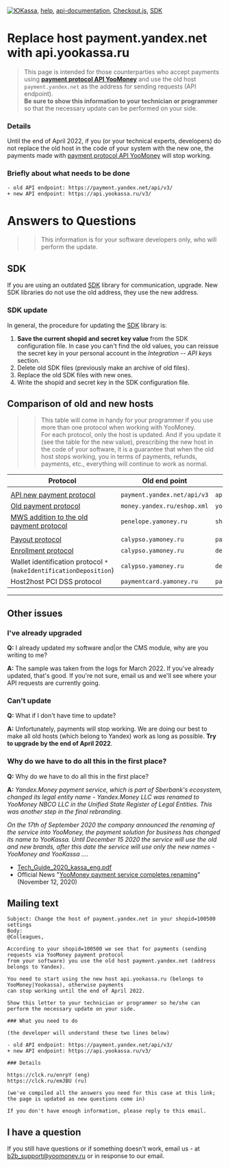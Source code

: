 [![ЮKassa](/i/yookassalogo.png)](https://yookassa.ru/en/), [help](https://yookassa.ru/docs/support?lang=en), [api-documentation](https://yookassa.ru/en/developers), [Checkout.js](https://yookassa.ru/en/developers/payment-acceptance/integration-scenarios/checkout-js/basics), [SDK](https://yookassa.ru/en/developers/using-api/using-sdks)

# Replace host payment.yandex.net with api.yookassa.ru

> This page is intended for those counterparties who accept payments using **[payment protocol API YooMoney](https://yookassa.ru/en/developers/using-api/interaction-format)** and use the old host `payment.yandex.net` as the address for sending requests (API endpoint).  
> **Be sure to show this information to your technician or programmer** so that the necessary update can be performed on your side.

 ### Details
 
 Until the end of April 2022, if you (or your technical experts, developers) do not replace the old host in the code of your system with the new one, the payments made with [payment protocol API YooMoney](https://yookassa.ru/en/developers/using-api/interaction-format) will stop working.
 
### Briefly about what needs to be done
```
- old API endpoint: https://payment.yandex.net/api/v3/
+ new API endpoint: https://api.yookassa.ru/v3/
```

# Answers to Questions

>> This information is for your software developers only, who will perform the update.

## SDK

If you are using an outdated [SDK](https://yookassa.ru/en/developers/using-api/using-sdks) library for communication, upgrade. New SDK libraries do not use the old address, they use the new address. 

### SDK update 

In general, the procedure for updating the [SDK](https://yookassa.ru/en/developers/using-api/using-sdks) library is:

1. **Save the current shopid and secret key value** from the SDK configuration file. In case you can't find the old values, you can reissue the secret key in your personal account in the *Integration -- API keys* section.
2. Delete old SDK files (previously make an archive of old files).
3. Replace the old SDK files with new ones.
4. Write the shopid and secret key in the SDK configuration file.

## Comparison of old and new hosts

>> This table will come in handy for your programmer if you use more than one protocol when working with YooMoney.  
>> For each protocol, only the host is updated. And if you update it (see the table for the new value), prescribing the new host in the code of your software, it is a guarantee that when the old host stops working, you in terms of payments, refunds, payments, etc., everything will continue to work as normal.

| Protocol | Old end point | New end point |
| -------- | ----------- | ---------- |
|  |
| [API new payment protocol](https://yookassa.ru/en/developers/using-api/interaction-format) | `payment.yandex.net/api/v3` | `api.yookassa.ru/v3/` |
| [Old payment protocol](https://yookassa.ru/docs/payment-solution/payment-process/basics#merchant-scenario-http) | `money.yandex.ru/eshop.xml` | `yoomoney.ru/eshop.xml`
| [MWS addition to the old payment protocol](https://yookassa.ru/docs/payment-solution/payment-management/basics) | `penelope.yamoney.ru` | `shop.yookassa.ru` |
|  |
| [Payout protocol](https://yookassa.ru/docs/payouts) | `calypso.yamoney.ru` | `payouts.yookassa.ru` |
| [Enrollment protocol](https://yoomoney.ru/docs/depositions) | `calypso.yamoney.ru` | `deposit.yoomoney.ru` |
| Wallet identification protocol `*` (`makeIdentificationDeposition`) | `calypso.yamoney.ru` | `deposit.yoomoney.ru` |
|Host2host PCI DSS protocol | `paymentcard.yamoney.ru` | `paymentcard.yoomoney.ru` | 

---

## Other issues

### I've already upgraded

**Q:** I already updated my software and|or the CMS module, why are you writing to me?

**A:** The sample was taken from the logs for March 2022. If you've already updated, that's good. If you're not sure, email us and we'll see where your API requests are currently going.

### Can't update

**Q:** What if I don't have time to update?

**A:** Unfortunately, payments will stop working. We are doing our best to make all old hosts (which belong to Yandex) work as long as possible. **Try to upgrade by the end of April 2022**.

### Why do we have to do all this in the first place?

**Q:** Why do we have to do all this in the first place?

**A:** *Yandex.Money payment service, which is part of Sberbank's ecosystem, changed its legal entity name - Yandex.Money LLC was renamed to YooMoney NBCO LLC in the Unified State Register of Legal Entities. This was another step in the final rebranding.*

*On the 17th of September 2020 the company announced the renaming of the service into YooMoney, the payment solution for business has changed its name to YooKassa. Until December 15 2020 the service will use the old and new brands, after this date the service will use only the new names - YooMoney and YooKassa ...*.

* [Tech_Guide_2020_kassa_eng.pdf](https://yoomoney.ru/i/html-letters/Tech_Guide_2020_kassa_eng.pdf)
* Official News "[YooMoney payment service completes renaming](https://yoomoney.ru/page?id=536896&lang=en)" (November 12, 2020)

## Mailing text

```
Subject: Change the host of payment.yandex.net in your shopid=100500 settings
Body:
@Colleagues,

According to your shopid=100500 we see that for payments (sending requests via YooMoney payment protocol 
from your software) you use the old host payment.yandex.net (address belongs to Yandex).

You need to start using the new host api.yookassa.ru (belongs to YooMoney|Yookassa), otherwise payments 
can stop working until the end of April 2022.

Show this letter to your technician or programmer so he/she can perform the necessary update on your side.

### What you need to do

(the developer will understand these two lines below)

- old API endpoint: https://payment.yandex.net/api/v3/
+ new API endpoint: https://api.yookassa.ru/v3/

### Details

https://clck.ru/enrpY (eng)
https://clck.ru/emJBU (ru)

(we've compiled all the answers you need for this case at this link; the page is updated as new questions come in) 

If you don't have enough information, please reply to this email.
```

## I have a question

If you still have questions or if something doesn't work, email us - at b2b_support@yoomoney.ru or in response to our email.
